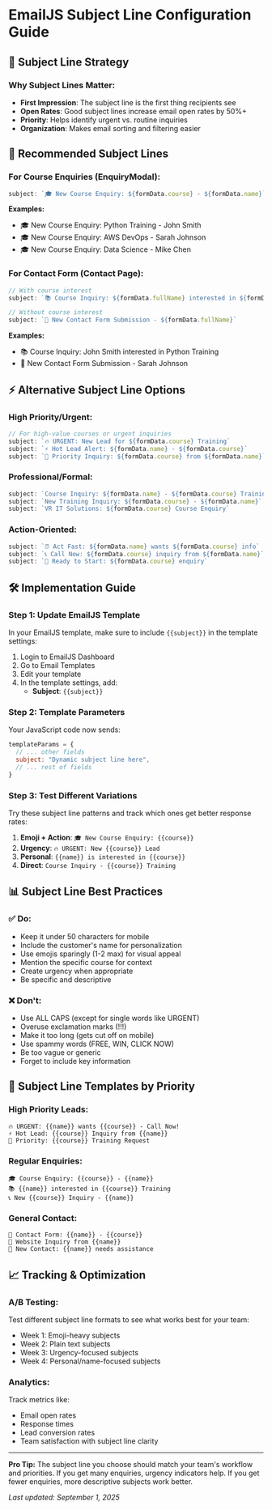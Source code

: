 # EmailJS Subject Line Configuration Guide

## 📧 **Subject Line Strategy**

### **Why Subject Lines Matter:**
- **First Impression**: The subject line is the first thing recipients see
- **Open Rates**: Good subject lines increase email open rates by 50%+
- **Priority**: Helps identify urgent vs. routine inquiries
- **Organization**: Makes email sorting and filtering easier

## 🎯 **Recommended Subject Lines**

### **For Course Enquiries (EnquiryModal):**
```javascript
subject: `🎓 New Course Enquiry: ${formData.course} - ${formData.name}`
```

**Examples:**
- 🎓 New Course Enquiry: Python Training - John Smith
- 🎓 New Course Enquiry: AWS DevOps - Sarah Johnson
- 🎓 New Course Enquiry: Data Science - Mike Chen

### **For Contact Form (Contact Page):**
```javascript
// With course interest
subject: `📚 Course Inquiry: ${formData.fullName} interested in ${formData.courseInterest}`

// Without course interest  
subject: `💬 New Contact Form Submission - ${formData.fullName}`
```

**Examples:**
- 📚 Course Inquiry: John Smith interested in Python Training
- 💬 New Contact Form Submission - Sarah Johnson

## ⚡ **Alternative Subject Line Options**

### **High Priority/Urgent:**
```javascript
// For high-value courses or urgent inquiries
subject: `🔥 URGENT: New Lead for ${formData.course} Training`
subject: `⚡ Hot Lead Alert: ${formData.name} - ${formData.course}`
subject: `🎯 Priority Inquiry: ${formData.course} from ${formData.name}`
```

### **Professional/Formal:**
```javascript
subject: `Course Inquiry: ${formData.name} - ${formData.course} Training`
subject: `New Training Inquiry: ${formData.course} - ${formData.name}`
subject: `VR IT Solutions: ${formData.course} Course Enquiry`
```

### **Action-Oriented:**
```javascript
subject: `⏰ Act Fast: ${formData.name} wants ${formData.course} info`
subject: `📞 Call Now: ${formData.course} inquiry from ${formData.name}`
subject: `🚀 Ready to Start: ${formData.course} enquiry`
```

## 🛠 **Implementation Guide**

### **Step 1: Update EmailJS Template**
In your EmailJS template, make sure to include `{{subject}}` in the template settings:

1. Login to EmailJS Dashboard
2. Go to Email Templates
3. Edit your template
4. In the template settings, add:
   - **Subject**: `{{subject}}`

### **Step 2: Template Parameters**
Your JavaScript code now sends:
```javascript
templateParams = {
  // ... other fields
  subject: "Dynamic subject line here",
  // ... rest of fields
}
```

### **Step 3: Test Different Variations**
Try these subject line patterns and track which ones get better response rates:

1. **Emoji + Action**: `🎓 New Course Enquiry: {{course}}`
2. **Urgency**: `🔥 URGENT: New {{course}} Lead`  
3. **Personal**: `{{name}} is interested in {{course}}`
4. **Direct**: `Course Inquiry - {{course}} Training`

## 📊 **Subject Line Best Practices**

### **✅ Do:**
- Keep it under 50 characters for mobile
- Include the customer's name for personalization
- Use emojis sparingly (1-2 max) for visual appeal
- Mention the specific course for context
- Create urgency when appropriate
- Be specific and descriptive

### **❌ Don't:**
- Use ALL CAPS (except for single words like URGENT)
- Overuse exclamation marks (!!!)
- Make it too long (gets cut off on mobile)
- Use spammy words (FREE, WIN, CLICK NOW)
- Be too vague or generic
- Forget to include key information

## 🎨 **Subject Line Templates by Priority**

### **High Priority Leads:**
```
🔥 URGENT: {{name}} wants {{course}} - Call Now!
⚡ Hot Lead: {{course}} Inquiry from {{name}}
🎯 Priority: {{course}} Training Request
```

### **Regular Enquiries:**
```
🎓 Course Enquiry: {{course}} - {{name}}
📚 {{name}} interested in {{course}} Training  
📞 New {{course}} Inquiry - {{name}}
```

### **General Contact:**
```
💬 Contact Form: {{name}} - {{course}}
📧 Website Inquiry from {{name}}
🤝 New Contact: {{name}} needs assistance
```

## 📈 **Tracking & Optimization**

### **A/B Testing:**
Test different subject line formats to see what works best for your team:
- Week 1: Emoji-heavy subjects
- Week 2: Plain text subjects  
- Week 3: Urgency-focused subjects
- Week 4: Personal/name-focused subjects

### **Analytics:**
Track metrics like:
- Email open rates
- Response times  
- Lead conversion rates
- Team satisfaction with subject line clarity

---

**Pro Tip:** The subject line you choose should match your team's workflow and priorities. If you get many enquiries, urgency indicators help. If you get fewer enquiries, more descriptive subjects work better.

*Last updated: September 1, 2025*
